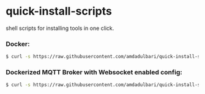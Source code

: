 # quick-install-scripts
shell scripts for installing tools in one click. 

### Docker:

```sh
$ curl -s https://raw.githubusercontent.com/amdadulbari/quick-install-scripts/master/install-docker.sh | sh
```

### Dockerized MQTT Broker with Websocket enabled config:

```sh
$ curl -s https://raw.githubusercontent.com/amdadulbari/quick-install-scripts/master/install-dockerized-mqtt.sh | sh
```

